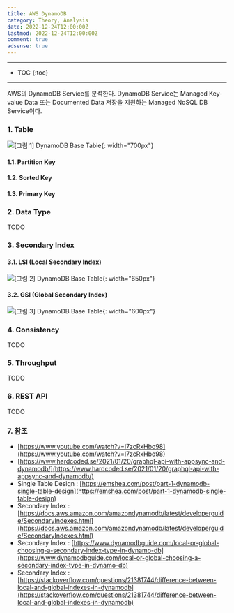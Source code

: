 ```yaml
---
title: AWS DynamoDB
category: Theory, Analysis
date: 2022-12-24T12:00:00Z
lastmod: 2022-12-24T12:00:00Z
comment: true
adsense: true
---
```


***

* TOC
{:toc}

***

AWS의 DynamoDB Service를 분석한다. DynamoDB Service는 Managed Key-value Data 또는 Documented Data 저장을 지원하는 Managed NoSQL DB Service이다.

### 1. Table

![[그림 1] DynamoDB Base Table]({{site.baseurl}}/images/theory_analysis/AWS_DynamoDB/AWS_DynamoDB_BaseTable.PNG){: width="700px"}

#### 1.1. Partition Key

#### 1.2. Sorted Key

#### 1.3. Primary Key

### 2. Data Type

TODO

### 3. Secondary Index

#### 3.1. LSI (Local Secondary Index)

![[그림 2] DynamoDB Base Table]({{site.baseurl}}/images/theory_analysis/AWS_DynamoDB/AWS_DynamoDB_LSI.PNG){: width="650px"}

#### 3.2. GSI (Global Secondary Index)

![[그림 3] DynamoDB Base Table]({{site.baseurl}}/images/theory_analysis/AWS_DynamoDB/AWS_DynamoDB_GSI.PNG){: width="600px"}

### 4. Consistency

TODO

### 5. Throughput

TODO

### 6. REST API

TODO

### 7. 참조

* [https://www.youtube.com/watch?v=I7zcRxHbo98](https://www.youtube.com/watch?v=I7zcRxHbo98)
* [https://www.hardcoded.se/2021/01/20/graphql-api-with-appsync-and-dynamodb/](https://www.hardcoded.se/2021/01/20/graphql-api-with-appsync-and-dynamodb/)
* Single Table Design : [https://emshea.com/post/part-1-dynamodb-single-table-design](https://emshea.com/post/part-1-dynamodb-single-table-design)
* Secondary Index : [https://docs.aws.amazon.com/amazondynamodb/latest/developerguide/SecondaryIndexes.html](https://docs.aws.amazon.com/amazondynamodb/latest/developerguide/SecondaryIndexes.html)
* Secondary Index : [https://www.dynamodbguide.com/local-or-global-choosing-a-secondary-index-type-in-dynamo-db](https://www.dynamodbguide.com/local-or-global-choosing-a-secondary-index-type-in-dynamo-db)
* Secondary Index : [https://stackoverflow.com/questions/21381744/difference-between-local-and-global-indexes-in-dynamodb](https://stackoverflow.com/questions/21381744/difference-between-local-and-global-indexes-in-dynamodb)